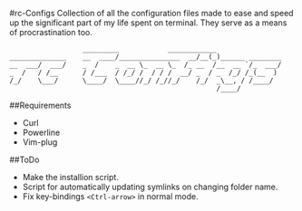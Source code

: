 #rc-Configs
Collection of all the configuration files made to ease and speed up the significant part of my life spent on terminal. They serve as a means of procrastination too.

```
                  _________            ____________
______________    __  ____/_______________  __/__(_)______ ________
__  ___/  ___/    _  /    _  __ \_  __ \_  /_ __  /__  __ `/_  ___/
_  /   / /__      / /___  / /_/ /  / / /  __/ _  / _  /_/ /_(__  )
/_/    \___/      \____/  \____//_/ /_//_/    /_/  _\__, / /____/
                                                   /____/
```

##Requirements
* Curl
* Powerline
* Vim-plug

##ToDo
* Make the installion script.
* Script for automatically updating symlinks on changing folder name.
* Fix key-bindings `<Ctrl-arrow>` in normal mode.
